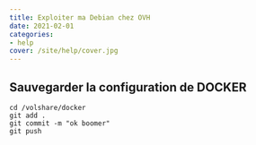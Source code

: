 ```yaml
---
title: Exploiter ma Debian chez OVH
date: 2021-02-01
categories:
- help
cover: /site/help/cover.jpg
---
```

<!--more-->

## Sauvegarder la configuration de DOCKER

	cd /volshare/docker
	git add .
	git commit -m "ok boomer"
	git push
